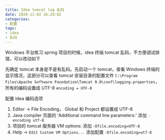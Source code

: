 ```yaml
---
title: Idea tomcat log 乱码
date: 2020-11-02 16:29:02
categories:
- 配置
tags:
- idea
- 乱码
---
```


Windows 平台练习 spring 项目的时候，idea 终端 tomcat 乱码，不方便调试排错，可以改动如下

先确定 tomcat 本身是不是有乱码。先启动一个 tomcat，查看 Windows 终端的显示情况，这部分可以查看 tomcat 安装目录的配置文件 `C:\Program Files\Apache Software Foundation\Tomcat 9.0\conf\logging.properties`，所有的编码设置成 UTF-8 `encoding = UTF-8` 

配置 Idea 编码选项

1. Editor -> File Encoding， Global 和 Project 都设置成 UTF-8
2. Java compiler 页面的 'Additional command line parameters:' 添加 `-encoding utf-8`
3. 项目的 tomcat 服务器 VM options: 添加 `-Dfile.encoding=UTF-8`
4. Help -> `Edit Custom VM Options...` 添加配置 `-Dfile.encoding=utf-8`

